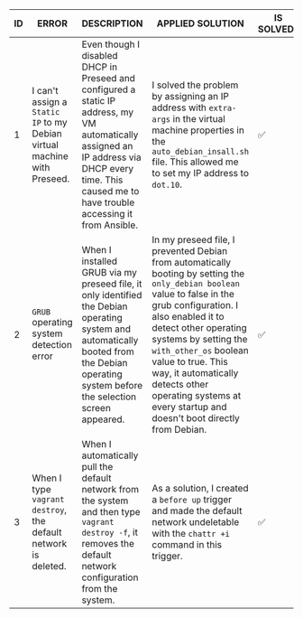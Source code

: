 |ID| ERROR | DESCRIPTION | APPLIED SOLUTION | IS SOLVED? | DATE |
|-------|-------|----------|--------|------|------|
|1|I can't assign a `Static IP` to my Debian virtual machine with Preseed. | Even though I disabled DHCP in Preseed and configured a static IP address, my VM automatically assigned an IP address via DHCP every time. This caused me to have trouble accessing it from Ansible. | I solved the problem by assigning an IP address with `extra-args` in the virtual machine properties in the `auto_debian_insall.sh` file. This allowed me to set my IP address to `dot.10`. | ✅ | 04.07.2025 |
|2|`GRUB` operating system detection error | When I installed GRUB via my preseed file, it only identified the Debian operating system and automatically booted from the Debian operating system before the selection screen appeared. | In my preseed file, I prevented Debian from automatically booting by setting the `only_debian boolean` value to false in the grub configuration. I also enabled it to detect other operating systems by setting the `with_other_os` boolean value to true. This way, it automatically detects other operating systems at every startup and doesn't boot directly from Debian. | ✅ | 04.07.2025 |
|3| When I type `vagrant destroy`, the default network is deleted. | When I automatically pull the default network from the system and then type `vagrant destroy -f`, it removes the default network configuration from the system. | As a solution, I created a `before up` trigger and made the default network undeletable with the `chattr +i` command in this trigger. | ✅ | 14.07.2025 |

